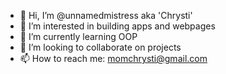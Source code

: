 - 👋 Hi, I’m @unnamedmistress aka 'Chrysti'
- 👀 I’m interested in building apps and webpages
- 🌱 I’m currently learning OOP
- 💞️ I’m looking to collaborate on projects
- 📫 How to reach me: momchrysti@gmail.com

<!---
unnamedmistress/unnamedmistress is a ✨ special ✨ repository because its `README.md` (this file) appears on your GitHub profile.
You can click the Preview link to take a look at your changes.
--->
